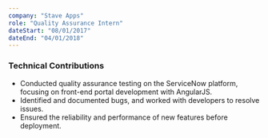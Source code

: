 ```yaml
---
company: "Stave Apps"
role: "Quality Assurance Intern"
dateStart: "08/01/2017"
dateEnd: "04/01/2018"
---
```


### Technical Contributions

- Conducted quality assurance testing on the ServiceNow platform, focusing on front-end portal development with AngularJS.
- Identified and documented bugs, and worked with developers to resolve issues.
- Ensured the reliability and performance of new features before deployment.
